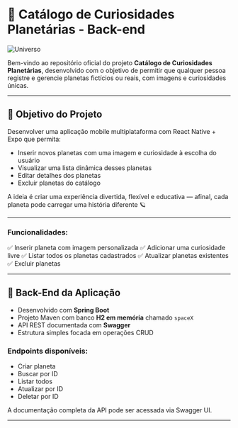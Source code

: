 # 🌌 Catálogo de Curiosidades Planetárias - Back-end

![Universo](https://netnature.wordpress.com/wp-content/uploads/2019/06/buraco-negro.gif?w=512&h=288)

Bem-vindo ao repositório oficial do projeto **Catálogo de Curiosidades Planetárias**, desenvolvido com o objetivo de permitir que qualquer pessoa registre e gerencie planetas fictícios ou reais, com imagens e curiosidades únicas.

---

## 🚀 Objetivo do Projeto

Desenvolver uma aplicação mobile multiplataforma com React Native + Expo que permita:

* Inserir novos planetas com uma imagem e curiosidade à escolha do usuário
* Visualizar uma lista dinâmica desses planetas
* Editar detalhes dos planetas
* Excluir planetas do catálogo

A ideia é criar uma experiência divertida, flexível e educativa — afinal, cada planeta pode carregar uma história diferente 🪐

---
### Funcionalidades:

✅ Inserir planeta com imagem personalizada
✅ Adicionar uma curiosidade livre
✅ Listar todos os planetas cadastrados
✅ Atualizar planetas existentes
✅ Excluir planetas

---

## 🔧 Back-End da Aplicação

* Desenvolvido com **Spring Boot**
* Projeto Maven com banco **H2 em memória** chamado `spaceX`
* API REST documentada com **Swagger**
* Estrutura simples focada em operações CRUD

### Endpoints disponíveis:

* Criar planeta
* Buscar por ID
* Listar todos
* Atualizar por ID
* Deletar por ID

A documentação completa da API pode ser acessada via Swagger UI.

---
